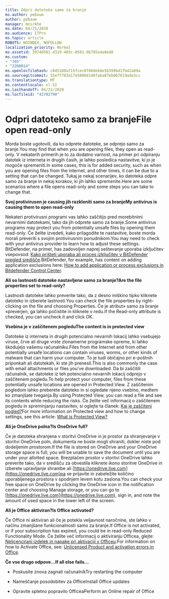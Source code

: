 ```yaml
---
title: Odpri datoteko samo za branje
ms.author: pebaum
author: pebaum
manager: mnirkhe
ms.date: 04/21/2020
ms.audience: ITPro
ms.topic: article
ROBOTS: NOINDEX, NOFOLLOW
localization_priority: Normal
ms.assetid: 39748581-d319-403c-8501-9b785e4a0ed8
ms.custom:
- "765"
- "2200014"
ms.openlocfilehash: c045188af15fcec0f868eb0e5b399bd1fb42a09a
ms.sourcegitcommit: 55eff703a17e500681d8fa6a87eb067019ade3cc
ms.translationtype: MT
ms.contentlocale: sl-SI
ms.lasthandoff: 04/22/2020
ms.locfileid: "43702790"
---
```

# <a name="file-open-read-only"></a><span data-ttu-id="ea3ce-102">Odpri datoteko samo za branje</span><span class="sxs-lookup"><span data-stu-id="ea3ce-102">File open read-only</span></span>

<span data-ttu-id="ea3ce-103">Morda boste ugotovili, da ko odprete datoteke, se odprejo samo za branje.</span><span class="sxs-lookup"><span data-stu-id="ea3ce-103">You may find that when you are opening files, they open as read-only.</span></span> <span data-ttu-id="ea3ce-104">V nekaterih primerih je to za dodatno varnost, na primer pri odpiranju datotek iz interneta in drugih časih, je lahko posledica nastavitve, ki jo je mogoče spremeniti.</span><span class="sxs-lookup"><span data-stu-id="ea3ce-104">In some cases, this is for added security, such as when you are opening files from the internet, and other times, it can be due to a setting that can be changed.</span></span> <span data-ttu-id="ea3ce-105">Tukaj je nekaj scenarijev, ko datoteka odpre samo za branje in nekaj korakov, ki jih lahko spremenite.</span><span class="sxs-lookup"><span data-stu-id="ea3ce-105">Here are some scenarios where a file opens read-only and some steps you can take to change that.</span></span>
  
 <span data-ttu-id="ea3ce-106">**Svoj protivirusen je causing jih razkleniti samo za branje**</span><span class="sxs-lookup"><span data-stu-id="ea3ce-106">**My antivirus is causing them to open read-only**</span></span>
  
<span data-ttu-id="ea3ce-107">Nekateri protivirusni programi vas lahko zaščitijo pred morebitnimi nevarnimi datotekami, tako da jih odprete samo za branje.</span><span class="sxs-lookup"><span data-stu-id="ea3ce-107">Some antivirus programs may protect you from potentially unsafe files by opening them read-only.</span></span> <span data-ttu-id="ea3ce-108">Če želite izvedeti, kako prilagodite te nastavitve, boste morda morali preveriti s svojim protivirusnim ponudnikom.</span><span class="sxs-lookup"><span data-stu-id="ea3ce-108">You may need to check with your antivirus provider to learn how to adjust these settings.</span></span> <span data-ttu-id="ea3ce-109">BitDefender, na primer, has zadovoljen naprej seštevanje uporaba izključitev vsepovsod: [Kako prišteti uporaba ali proces izključitev v BitDefender pregled središče](https://aka.ms/AA6098i).</span><span class="sxs-lookup"><span data-stu-id="ea3ce-109">BitDefender, for example, has content on adding application exclusions here: [How to add application or process exclusions in Bitdefender Control Center](https://aka.ms/AA6098i).</span></span>
  
 <span data-ttu-id="ea3ce-110">**Ali so lastnosti datoteke nastavljene samo za branje?**</span><span class="sxs-lookup"><span data-stu-id="ea3ce-110">**Are the file properties set to read-only?**</span></span>
  
<span data-ttu-id="ea3ce-111">Lastnosti datoteke lahko preverite tako, da z desno miškino tipko kliknete datoteko in izberete lastnosti.</span><span class="sxs-lookup"><span data-stu-id="ea3ce-111">You can check the file properties by right-clicking on the file and choosing Properties.</span></span> <span data-ttu-id="ea3ce-112">Če je atribut» samo za branje «preverjen, ga lahko počistite in kliknete v redu.</span><span class="sxs-lookup"><span data-stu-id="ea3ce-112">If the Read-only attribute is checked, you can uncheck it and click OK.</span></span>
  
 <span data-ttu-id="ea3ce-113">**Vsebina je v zaščitenem pogledu**</span><span class="sxs-lookup"><span data-stu-id="ea3ce-113">**The content is in protected view**</span></span>
  
<span data-ttu-id="ea3ce-114">Datoteke iz interneta in drugih potencialno nevarnih lokacij lahko vsebujejo viruse, črve ali druge vrste zlonamerne programske opreme, ki lahko škodujejo vašemu računalniku.</span><span class="sxs-lookup"><span data-stu-id="ea3ce-114">Files from the Internet and from other potentially unsafe locations can contain viruses, worms, or other kinds of malware that can harm your computer.</span></span> <span data-ttu-id="ea3ce-115">To je tudi običajno pri e-poštnih priponkah ali datotekah, ki ste jih prenesli.</span><span class="sxs-lookup"><span data-stu-id="ea3ce-115">This is also commonly the case with email attachments or files you've downloaded.</span></span> <span data-ttu-id="ea3ce-116">Da bi zaščitili računalnik, se datoteke iz teh potencialno nevarnih lokacij odprejo v zaščitenem pogledu.</span><span class="sxs-lookup"><span data-stu-id="ea3ce-116">To help protect your computer, files from these potentially unsafe locations are opened in Protected View.</span></span> <span data-ttu-id="ea3ce-117">Z zaščitenim pogledom lahko preberete datoteko in si ogledate njeno vsebino, medtem ko zmanjšate tveganja.</span><span class="sxs-lookup"><span data-stu-id="ea3ce-117">By using Protected View, you can read a file and see its contents while reducing the risks.</span></span> <span data-ttu-id="ea3ce-118">Če želite več informacij o zaščitenem pogledu in spreminjanju nastavitev, si oglejte ta članek: [Kaj je zaščiteni pogled?](https://support.office.com/article/d6f09ac7-e6b9-4495-8e43-2bbcdbcb6653)</span><span class="sxs-lookup"><span data-stu-id="ea3ce-118">For more information on Protected view and how to change settings, see this article: [What is Protected View?](https://support.office.com/article/d6f09ac7-e6b9-4495-8e43-2bbcdbcb6653)</span></span>
  
 <span data-ttu-id="ea3ce-119">**Ali je OneDrive polna?**</span><span class="sxs-lookup"><span data-stu-id="ea3ce-119">**Is OneDrive full?**</span></span>
  
<span data-ttu-id="ea3ce-120">Če je datoteka shranjena v storitvi OneDrive in je prostor za shranjevanje v storitvi OneDrive poln, dokumenta ne boste mogli shraniti, dokler niste pod dodeljenim prostorom.</span><span class="sxs-lookup"><span data-stu-id="ea3ce-120">If the file is stored on OneDrive and your OneDrive storage space is full, you will be unable to save the document until you are under your allotted space.</span></span> <span data-ttu-id="ea3ce-121">Brezplačen prostor v storitvi OneDrive lahko preverite tako, da v središču za obvestila kliknete ikono storitve OneDrive in izberete upravljanje shrambe ali [https://onedrive.live.com](https://onedrive.live.com)pa se prijavite in zabeležite količino uporabljenega prostora v spodnjem levem kotu zaslona.</span><span class="sxs-lookup"><span data-stu-id="ea3ce-121">You can check your free space on OneDrive by clicking the OneDrive icon in the notification center and choosing Manage storage, or you can go to [https://onedrive.live.com](https://onedrive.live.com), sign in, and note the amount of used space in the lower left of the screen.</span></span>
  
 <span data-ttu-id="ea3ce-122">**Ali je Office aktiviran?**</span><span class="sxs-lookup"><span data-stu-id="ea3ce-122">**Is Office activated?**</span></span>
  
<span data-ttu-id="ea3ce-123">Če Office ni aktiviran ali če je potekla veljavnost naročnine, ste lahko v načinu zmanjšane funkcionalnosti samo za branje.</span><span class="sxs-lookup"><span data-stu-id="ea3ce-123">If Office is not activated, or if your subscription has expired, you could be in read-only Reduced Functionality Mode.</span></span> <span data-ttu-id="ea3ce-124">Če želite več informacij o aktiviranju Officea, glejte: [Nelicencirani izdelek in napake pri aktivaciji v Officeu](https://support.office.com/article/0d23d3c0-c19c-4b2f-9845-5344fedc4380).</span><span class="sxs-lookup"><span data-stu-id="ea3ce-124">For information on how to Activate Office, see: [Unlicensed Product and activation errors in Office](https://support.office.com/article/0d23d3c0-c19c-4b2f-9845-5344fedc4380).</span></span>
  
 <span data-ttu-id="ea3ce-125">**Če vse drugo odpove...**</span><span class="sxs-lookup"><span data-stu-id="ea3ce-125">**If all else fails...**</span></span>
  
- <span data-ttu-id="ea3ce-126">Poskusite znova zagnati računalnik</span><span class="sxs-lookup"><span data-stu-id="ea3ce-126">Try restarting the computer</span></span>
    
- <span data-ttu-id="ea3ce-127">Nameščanje posodobitev za Office</span><span class="sxs-lookup"><span data-stu-id="ea3ce-127">Install Office updates</span></span>
    
- <span data-ttu-id="ea3ce-128">Opravite spletno popravilo Officea</span><span class="sxs-lookup"><span data-stu-id="ea3ce-128">Perform an Online repair of Office</span></span>
    

